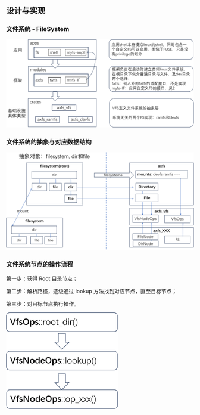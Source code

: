 ## 设计与实现

### 文件系统 - FileSystem

<img src="./img/img6_10.png" alt="image-20230911151734593" style="zoom:50%;" />

### 文件系统的抽象与对应数据结构

<img src="./img/img6_11.png" alt="image-20230911151843644" style="zoom:50%;" />

### 文件系统节点的操作流程

第一步：获得 Root 目录节点；

第二步：解析路径，逐级通过 lookup 方法找到对应节点，直至目标节点；

第三步：对目标节点执行操作。

<img src="./img/img6_12.png" alt="image-20230911151956473" style="zoom:50%;" />
